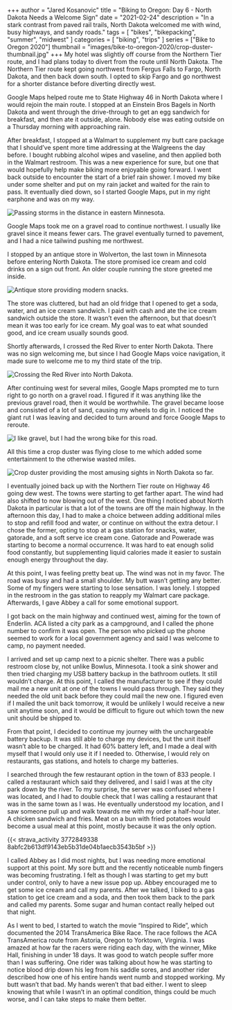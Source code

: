 +++
author = "Jared Kosanovic"
title = "Biking to Oregon: Day 6 - North Dakota Needs a Welcome Sign"
date = "2021-02-24"
description = "In a stark contrast from paved rail trails, North Dakota welcomed me with wind, busy highways, and sandy roads."
tags = [
    "bikes",
    "bikepacking",
    "summer",
    "midwest"
]
categories = [
    "biking",
    "trips"
]
series = ["Bike to Oregon 2020"]
thumbnail = "images/bike-to-oregon-2020/crop-duster-thumbnail.jpg"
+++
My hotel was slightly off course from the Northern Tier route, and I had plans today to divert from the route until North Dakota.
The Northern Tier route kept going northwest from Fergus Falls to Fargo, North Dakota, and then back down south.
I opted to skip Fargo and go northwest for a shorter distance before diverting directly west.

Google Maps helped route me to State Highway 46 in North Dakota where I would rejoin the main route.
I stopped at an Einstein Bros Bagels in North Dakota and went through the drive-through to get an egg sandwich for breakfast, and then ate it outside, alone.
Nobody else was eating outside on a Thursday morning with approaching rain.

After breakfast, I stopped at a Walmart to supplement my butt care package that I should’ve spent more time addressing at the Walgreens the day before.
I bought rubbing alcohol wipes and vaseline, and then applied both in the Walmart restroom.
This was a new experience for sure, but one that would hopefully help make biking more enjoyable going forward.
I went back outside to encounter the start of a brief rain shower.
I moved my bike under some shelter and put on my rain jacket and waited for the rain to pass.
It eventually died down, so I started Google Maps, put in my right earphone and was on my way.

![Passing storms in the distance in eastern Minnesota.](/images/bike-to-oregon-2020/minnesota-sky.jpg)

Google Maps took me on a gravel road to continue northwest.
I usually like gravel since it means fewer cars.
The gravel eventually turned to pavement, and I had a nice tailwind pushing me northwest.

I stopped by an antique store in Wolverton, the last town in Minnesota before entering North Dakota.
The store promised ice cream and cold drinks on a sign out front.
An older couple running the store greeted me inside.

![Antique store providing modern snacks.](/images/bike-to-oregon-2020/minnesota-antique-store.jpg)

The store was cluttered, but had an old fridge that I opened to get a soda, water, and an ice cream sandwich.
I paid with cash and ate the ice cream sandwich outside the store.
It wasn’t even the afternoon, but that doesn’t mean it was too early for ice cream.
My goal was to eat what sounded good, and ice cream usually sounds good.

Shortly afterwards, I crossed the Red River to enter North Dakota.
There was no sign welcoming me, but since I had Google Maps voice navigation, it made sure to welcome me to my third state of the trip.

![Crossing the Red River into North Dakota.](/images/bike-to-oregon-2020/red-river-border.jpg)

After continuing west for several miles, Google Maps prompted me to turn right to go north on a gravel road.
I figured if it was anything like the previous gravel road, then it would be worthwhile.
The gravel became loose and consisted of a lot of sand, causing my wheels to dig in.
I noticed the giant rut I was leaving and decided to turn around and force Google Maps to reroute.

![I like gravel, but I had the wrong bike for this road.](/images/bike-to-oregon-2020/sandy-road.jpg)

All this time a crop duster was flying close to me which added some entertainment to the otherwise wasted miles.

![Crop duster providing the most amusing sights in North Dakota so far.](/images/bike-to-oregon-2020/crop-duster.jpg)

I eventually joined back up with the Northern Tier route on Highway 46 going dew west.
The towns were starting to get farther apart.
The wind had also shifted to now blowing out of the west.
One thing I noticed about North Dakota in particular is that a lot of the towns are off the main highway.
In the afternoon this day, I had to make a choice between adding additional miles to stop and refill food and water, or continue on without the extra detour.
I chose the former, opting to stop at a gas station for snacks, water, gatorade, and a soft serve ice cream cone.
Gatorade and Powerade was starting to become a normal occurrence.
It was hard to eat enough solid food constantly, but supplementing liquid calories made it easier to sustain enough energy throughout the day.

At this point, I was feeling pretty beat up.
The wind was not in my favor.
The road was busy and had a small shoulder.
My butt wasn’t getting any better.
Some of my fingers were starting to lose sensation.
I was lonely.
I stopped in the restroom in the gas station to reapply my Walmart care package.
Afterwards, I gave Abbey a call for some emotional support.

I got back on the main highway and continued west, aiming for the town of Enderlin.
ACA listed a city park as a campground, and I called the phone number to confirm it was open.
The person who picked up the phone seemed to work for a local government agency and said I was welcome to camp, no payment needed.

I arrived and set up camp next to a picnic shelter.
There was a public restroom close by, not unlike Bowlus, Minnesota.
I took a sink shower and then tried charging my USB battery backup in the bathroom outlets.
It still wouldn’t charge.
At this point, I called the manufacturer to see if they could mail me a new unit at one of the towns I would pass through.
They said they needed the old unit back before they could mail the new one.
I figured even if I mailed the unit back tomorrow, it would be unlikely I would receive a new unit anytime soon, and it would be difficult to figure out which town the new unit should be shipped to.

From that point, I decided to continue my journey with the unchargeable battery backup.
It was still able to charge my devices, but the unit itself wasn’t able to be charged.
It had 60% battery left, and I made a deal with myself that I would only use it if I needed to.
Otherwise, I would rely on restaurants, gas stations, and hotels to charge my batteries.

I searched through the few restaurant option in the town of 833 people.
I called a restaurant which said they delivered, and I said I was at the city park down by the river.
To my surprise, the server was confused where I was located, and I had to double check that I was calling a restaurant that was in the same town as I was.
He eventually understood my location, and I saw someone pull up and walk towards me with my order a half-hour later.
A chicken sandwich and fries.
Meat on a bun with fried potatoes would become a usual meal at this point, mostly because it was the only option.

{{< strava_activity 3772849338 8abfc2b613df9143eb5b31de04b1aecb3543b5bf >}}

I called Abbey as I did most nights, but I was needing more emotional support at this point.
My sore butt and the recently noticeable numb fingers was becoming frustrating.
I felt as though I was starting to get my butt under control, only to have a new issue pop up.
Abbey encouraged me to get some ice cream and call my parents.
After we talked, I biked to a gas station to get ice cream and a soda, and then took them back to the park and called my parents.
Some sugar and human contact really helped out that night.

As I went to bed, I started to watch the movie “Inspired to Ride”, which documented the 2014 TransAmerica Bike Race.
The race follows the ACA TransAmerica route from Astoria, Oregon to Yorktown, Virginia.
I was amazed at how far the racers were riding each day, with the winner, Mike Hall, finishing in under 18 days.
It was good to watch people suffer more than I was suffering.
One rider was talking about how he was starting to notice blood drip down his leg from his saddle sores, and another rider described how one of his entire hands went numb and stopped working.
My butt wasn’t that bad.
My hands weren’t that bad either.
I went to sleep knowing that while I wasn’t in an optimal condition, things could be much worse, and I can take steps to make them better.
